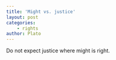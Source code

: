 ```yaml
---
title: 'Might vs. justice'
layout: post
categories:
    - rights
author: Plato
---
```


Do not expect justice where might is right.